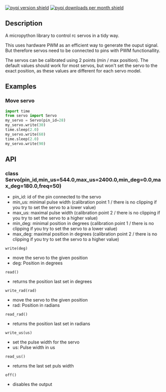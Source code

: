 [![pypi version shield](https://img.shields.io/pypi/v/micropython-servo)](https://pypi.org/project/micropython-servo/) [![pypi downloads per month shield](https://img.shields.io/pypi/dm/micropython-servo?color=brightgreen)](https://pypi.org/project/micropython-servo/)
## Description
A micropython library to control rc servos in a tidy way. 

This uses hardware PWM as an efficient way to generate the ouput signal. 
But therefore servos need to be connected to pins with PWM functionallity.

The servos can be calibrated using 2 points (min / max position).
The default values should work for most servos, but won't set the servo to the exact position, as these values are different for each servo model.

## Examples
### Move servo
```Python
import time
from servo import Servo
my_servo = Servo(pin_id=28)
my_servo.write(30)
time.sleep(2.0)
my_servo.write(60)
time.sleep(2.0)
my_servo.write(90)

```

## API
### class Servo(pin_id,min_us=544.0,max_us=2400.0,min_deg=0.0,max_deg=180.0,freq=50)
- pin_id: id of the pin connected to the servo
- min_us: minimal pulse width (calibration point 1 / there is no clipping if you try to set the servo to a lower value)
- max_us: maximal pulse width (calibration point 2 / there is no clipping if you try to set the servo to a higher value)
- min_deg: minimal position in degrees (calibration point 1 / there is no clipping if you try to set the servo to a lower value)
- max_deg: maximal position in degrees (calibration point 2 / there is no clipping if you try to set the servo to a higher value)

```write(deg)```
- move the servo to the given position
- deg: Position in degrees

```read()```
- returns the position last set in degrees

```write_rad(rad)```
- move the servo to the given position
- rad: Position in radians

```read_rad()```
- returns the position last set in radians

```write_us(us)```
- set the pulse width for the servo
- us: Pulse width in us

```read_us()```
- returns the last set puls width

```off()```
- disables the output
